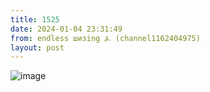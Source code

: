 ```yaml
---
title: 1525
date: 2024-01-04 23:31:49
from: endless шизing ⍼ (channel1162404975)
layout: post
---
```


![image](photos/photo_208@04-01-2024_23-31-49.jpg)


